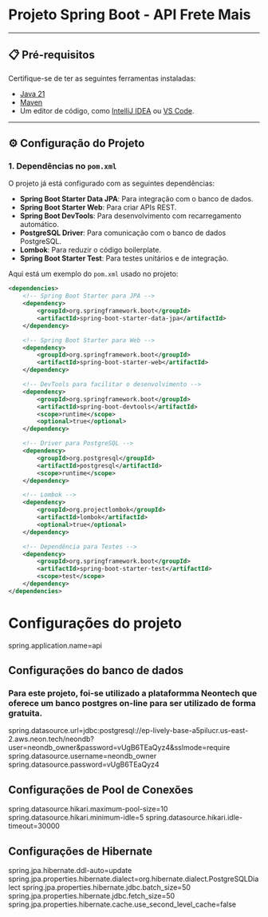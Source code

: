 # Projeto Spring Boot - API Frete Mais

---

## 📋 Pré-requisitos

Certifique-se de ter as seguintes ferramentas instaladas:

- [Java 21](https://www.oracle.com/java/technologies/javase/jdk21-archive-downloads.html)
- [Maven](https://maven.apache.org/download.cgi)
- Um editor de código, como [IntelliJ IDEA](https://www.jetbrains.com/idea/) ou [VS Code](https://code.visualstudio.com/).

---

## ⚙️ Configuração do Projeto

### 1. Dependências no `pom.xml`

O projeto já está configurado com as seguintes dependências:

- **Spring Boot Starter Data JPA**: Para integração com o banco de dados.
- **Spring Boot Starter Web**: Para criar APIs REST.
- **Spring Boot DevTools**: Para desenvolvimento com recarregamento automático.
- **PostgreSQL Driver**: Para comunicação com o banco de dados PostgreSQL.
- **Lombok**: Para reduzir o código boilerplate.
- **Spring Boot Starter Test**: Para testes unitários e de integração.

Aqui está um exemplo do `pom.xml` usado no projeto:

```xml
<dependencies>
    <!-- Spring Boot Starter para JPA -->
    <dependency>
        <groupId>org.springframework.boot</groupId>
        <artifactId>spring-boot-starter-data-jpa</artifactId>
    </dependency>

    <!-- Spring Boot Starter para Web -->
    <dependency>
        <groupId>org.springframework.boot</groupId>
        <artifactId>spring-boot-starter-web</artifactId>
    </dependency>

    <!-- DevTools para facilitar o desenvolvimento -->
    <dependency>
        <groupId>org.springframework.boot</groupId>
        <artifactId>spring-boot-devtools</artifactId>
        <scope>runtime</scope>
        <optional>true</optional>
    </dependency>

    <!-- Driver para PostgreSQL -->
    <dependency>
        <groupId>org.postgresql</groupId>
        <artifactId>postgresql</artifactId>
        <scope>runtime</scope>
    </dependency>

    <!-- Lombok -->
    <dependency>
        <groupId>org.projectlombok</groupId>
        <artifactId>lombok</artifactId>
        <optional>true</optional>
    </dependency>

    <!-- Dependência para Testes -->
    <dependency>
        <groupId>org.springframework.boot</groupId>
        <artifactId>spring-boot-starter-test</artifactId>
        <scope>test</scope>
    </dependency>
</dependencies>
```


# Configurações do projeto
spring.application.name=api

## Configurações do banco de dados
### Para este projeto, foi-se utilizado a plataformma Neontech que oferece um banco postgres on-line para ser utilizado de forma gratuita.
spring.datasource.url=jdbc:postgresql://ep-lively-base-a5pilucr.us-east-2.aws.neon.tech/neondb?user=neondb_owner&password=vUgB6TEaQyz4&sslmode=require
spring.datasource.username=neondb_owner
spring.datasource.password=vUgB6TEaQyz4

## Configurações de Pool de Conexões
spring.datasource.hikari.maximum-pool-size=10
spring.datasource.hikari.minimum-idle=5
spring.datasource.hikari.idle-timeout=30000

## Configurações de Hibernate
spring.jpa.hibernate.ddl-auto=update
spring.jpa.properties.hibernate.dialect=org.hibernate.dialect.PostgreSQLDialect
spring.jpa.properties.hibernate.jdbc.batch_size=50
spring.jpa.properties.hibernate.jdbc.fetch_size=50
spring.jpa.properties.hibernate.cache.use_second_level_cache=false



